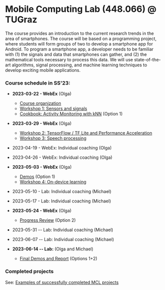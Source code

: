 # Mobile Computing Lab (448.066) @ TUGraz

The course provides an introduction to the current research trends in the area of smartphones. The course will be based on a programming project, where students will form groups of two to develop a smartphone app for Android. To program a smartphone app, a developer needs to be familiar with (1) the signals and data that smartphones can gather, and (2) the mathematical tools necessary to process this data. We will use state-of-the-art algorithms, signal processing, and machine learning techniques to develop exciting mobile applications.

### Course schedule in SS'23:

*    __2023-03-22 - WebEx__ (Olga) 
		* [Course organization](https://github.com/osaukh/mobile_computing_lab/blob/master/Course_Organization.md)
		* [Workshop 1: Sensors and signals](https://github.com/osaukh/mobile_computing_lab/blob/master/WS01__Sensors_and_Signals.md)
		* [Cookbook: Activity Monitoring with kNN](https://github.com/osaukh/mobile_computing_lab/blob/master/Cookbook__ActivityMonitoring_with_kNN.md) (Option 1)
*    __2023-03-29 - WebEx__ (Olga)
		* [Workshop 2: TensorFlow / TF Lite and Performance Acceleration](https://github.com/osaukh/mobile_computing_lab/blob/master/WS02__TensorFlow_and_TFLite.md)
		* [Workshop 3: Speech processing](https://github.com/osaukh/mobile_computing_lab/blob/master/WS03__Speech_Processing.md)

*    2023-04-19 - WebEx: Individual coaching (Olga)
*    2023-04-26 - WebEx: Individual coaching (Olga)
*    __2023-05-03 - WebEx__ (Olga)
		* [Demos](https://github.com/osaukh/mobile_computing_lab/blob/master/Progress_Reviews.md) (Option 1)
		* [Workshop 4: On-device learning](https://github.com/osaukh/mobile_computing_lab/blob/master/WS04__OnDevice_Learning.md)
*    2023-05-10 - Lab: Individual coaching (Michael)
*    2023-05-17 - Lab: Individual coaching (Michael)
*    __2023-05-24 - WebEx__ (Olga) 
		* [Progress Review](https://github.com/osaukh/mobile_computing_lab/blob/master/Progress_Reviews.md) (Option 2)
*    2023-05-31 -- Lab: Individual coaching (Michael)
*    2023-06-07 -- Lab: Individual coaching (Michael)
*    __2023-06-14 -- Lab:__ (Olga and Michael) 
		* [Final Demos and Report](https://github.com/osaukh/mobile_computing_lab/blob/master/Final_Demo_and_Report.md) (Options 1+2)


### Completed projects
See: [Examples of successfully completed MCL projects](http://www.olgasaukh.com/mcl.html)
